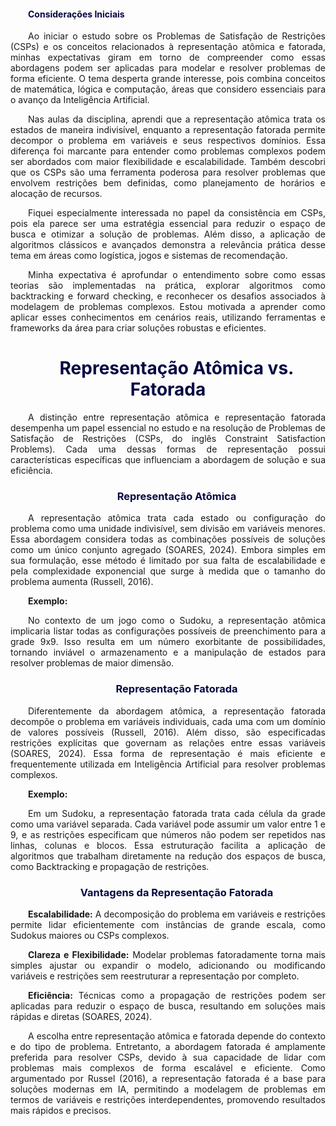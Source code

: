<div style="text-indent: 2em; text-align: justify;">


<h4 style="color: #070743; font-weight: bold;">Considerações Iniciais</h4> 

<p>Ao iniciar o estudo sobre os Problemas de Satisfação de Restrições (CSPs) e os conceitos relacionados à representação atômica e fatorada, minhas expectativas giram em torno de compreender como essas abordagens podem ser aplicadas para modelar e resolver problemas de forma eficiente. O tema desperta grande interesse, pois combina conceitos de matemática, lógica e computação, áreas que considero essenciais para o avanço da Inteligência Artificial.

<p>Nas aulas da disciplina, aprendi que a representação atômica trata os estados de maneira indivisível, enquanto a representação fatorada permite decompor o problema em variáveis e seus respectivos domínios. Essa diferença foi marcante para entender como problemas complexos podem ser abordados com maior flexibilidade e escalabilidade. Também descobri que os CSPs são uma ferramenta poderosa para resolver problemas que envolvem restrições bem definidas, como planejamento de horários e alocação de recursos.

<p>Fiquei especialmente interessada no papel da consistência em CSPs, pois ela parece ser uma estratégia essencial para reduzir o espaço de busca e otimizar a solução de problemas. Além disso, a aplicação de algoritmos clássicos e avançados demonstra a relevância prática desse tema em áreas como logística, jogos e sistemas de recomendação.

<p>Minha expectativa é aprofundar o entendimento sobre como essas teorias são implementadas na prática, explorar algoritmos como backtracking e forward checking, e reconhecer os desafios associados à modelagem de problemas complexos. Estou motivada a aprender como aplicar esses conhecimentos em cenários reais, utilizando ferramentas e frameworks da área para criar soluções robustas e eficientes.

<h1 style="color: #070743; font-weight: bold; text-align: center">Representação Atômica vs. Fatorada</h1> 

<p>A distinção entre representação atômica e representação fatorada desempenha um papel essencial no estudo e na resolução de Problemas de Satisfação de Restrições (CSPs, do inglês Constraint Satisfaction Problems). Cada uma dessas formas de representação possui características específicas que influenciam a abordagem de solução e sua eficiência.</p>

<h3 style="color: #070743; font-weight: bold; text-align: center">Representação Atômica</h3> 

<p>A representação atômica trata cada estado ou configuração do problema como uma unidade indivisível, sem divisão em variáveis menores. Essa abordagem considera todas as combinações possíveis de soluções como um único conjunto agregado (SOARES, 2024). Embora simples em sua formulação, esse método é limitado por sua falta de escalabilidade e pela complexidade exponencial que surge à medida que o tamanho do problema aumenta (Russell, 2016). </p>

<b>Exemplo:</b>
<p>No contexto de um jogo como o Sudoku, a representação atômica implicaria listar todas as configurações possíveis de preenchimento para a grade 9x9. Isso resulta em um número exorbitante de possibilidades, tornando inviável o armazenamento e a manipulação de estados para resolver problemas de maior dimensão.

<h3 style="color: #070743; font-weight: bold; text-align: center">Representação Fatorada</h3>

<p>Diferentemente da abordagem atômica, a representação fatorada decompõe o problema em variáveis individuais, cada uma com um domínio de valores possíveis (Russell, 2016). Além disso, são especificadas restrições explícitas que governam as relações entre essas variáveis (SOARES, 2024). Essa forma de representação é mais eficiente e frequentemente utilizada em Inteligência Artificial para resolver problemas complexos.</p>

<p><b>Exemplo:</b>
<p>Em um Sudoku, a representação fatorada trata cada célula da grade como uma variável separada. Cada variável pode assumir um valor entre 1 e 9, e as restrições especificam que números não podem ser repetidos nas linhas, colunas e blocos. Essa estruturação facilita a aplicação de algoritmos que trabalham diretamente na redução dos espaços de busca, como Backtracking e propagação de restrições.


<h3 style="color: #070743; font-weight: bold; text-align: center">Vantagens da Representação Fatorada</h3>

<p><b>Escalabilidade:</b> A decomposição do problema em variáveis e restrições permite lidar eficientemente com instâncias de grande escala, como Sudokus maiores ou CSPs complexos.

<p><b>Clareza e Flexibilidade:</b> Modelar problemas fatoradamente torna mais simples ajustar ou expandir o modelo, adicionando ou modificando variáveis e restrições sem reestruturar a representação por completo.

<p><b>Eficiência:</b> Técnicas como a propagação de restrições podem ser aplicadas para reduzir o espaço de busca, resultando em soluções mais rápidas e diretas (SOARES, 2024).

<p>A escolha entre representação atômica e fatorada depende do contexto e do tipo de problema. Entretanto, a abordagem fatorada é amplamente preferida para resolver CSPs, devido à sua capacidade de lidar com problemas mais complexos de forma escalável e eficiente. Como argumentado por Russel (2016), a representação fatorada é a base para soluções modernas em IA, permitindo a modelagem de problemas em termos de variáveis e restrições interdependentes, promovendo resultados mais rápidos e precisos.